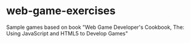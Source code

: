 web-game-exercises
==================

Sample games based on book "Web Game Developer's Cookbook, The: Using JavaScript and HTML5 to Develop Games"
